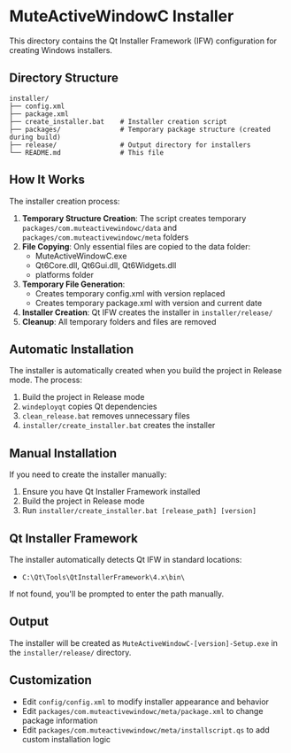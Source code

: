 # MuteActiveWindowC Installer

This directory contains the Qt Installer Framework (IFW) configuration for creating Windows installers.

## Directory Structure

```
installer/
├── config.xml              
├── package.xml             
├── create_installer.bat    # Installer creation script
├── packages/               # Temporary package structure (created during build)
├── release/                # Output directory for installers
└── README.md               # This file
```

## How It Works

The installer creation process:

1. **Temporary Structure Creation**: The script creates temporary `packages/com.muteactivewindowc/data` and `packages/com.muteactivewindowc/meta` folders
2. **File Copying**: Only essential files are copied to the data folder:
   - MuteActiveWindowC.exe
   - Qt6Core.dll, Qt6Gui.dll, Qt6Widgets.dll
   - platforms folder
3. **Temporary File Generation**: 
   - Creates temporary config.xml with version replaced
   - Creates temporary package.xml with version and current date
4. **Installer Creation**: Qt IFW creates the installer in `installer/release/`
5. **Cleanup**: All temporary folders and files are removed

## Automatic Installation

The installer is automatically created when you build the project in Release mode. The process:

1. Build the project in Release mode
2. `windeployqt` copies Qt dependencies
3. `clean_release.bat` removes unnecessary files
4. `installer/create_installer.bat` creates the installer

## Manual Installation

If you need to create the installer manually:

1. Ensure you have Qt Installer Framework installed
2. Build the project in Release mode
3. Run `installer/create_installer.bat [release_path] [version]`

## Qt Installer Framework

The installer automatically detects Qt IFW in standard locations:
- `C:\Qt\Tools\QtInstallerFramework\4.x\bin\`

If not found, you'll be prompted to enter the path manually.

## Output

The installer will be created as `MuteActiveWindowC-[version]-Setup.exe` in the `installer/release/` directory.

## Customization

- Edit `config/config.xml` to modify installer appearance and behavior
- Edit `packages/com.muteactivewindowc/meta/package.xml` to change package information
- Edit `packages/com.muteactivewindowc/meta/installscript.qs` to add custom installation logic 